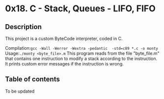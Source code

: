 # 0x18. C - Stack, Queues - LIFO, FIFO

## Description
This project is a custom ByteCode interpreter, coded in C. 

Compilation:``gcc -Wall -Werror -Wextra -pedantic  -std=c89 *.c -o monty``
Usage:``./monty <byte_file>.m``
This program reads from the file "byte_file.m" that contains one instruction to modify a stack according to the instruction. It prints custom error messages if the instruction is wrong.

## Table of contents
To be updated
